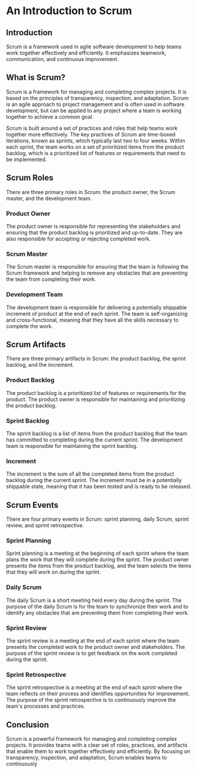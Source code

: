 # An Introduction to Scrum

## **Introduction**

Scrum is a framework used in agile software development to help teams work together effectively and efficiently. It emphasizes teamwork, communication, and continuous improvement.

## **What is Scrum?**

Scrum is a framework for managing and completing complex projects. It is based on the principles of transparency, inspection, and adaptation. Scrum is an agile approach to project management and is often used in software development, but can be applied to any project where a team is working together to achieve a common goal.

Scrum is built around a set of practices and roles that help teams work together more effectively. The key practices of Scrum are time-boxed iterations, known as sprints, which typically last two to four weeks. Within each sprint, the team works on a set of prioritized items from the product backlog, which is a prioritized list of features or requirements that need to be implemented.

## **Scrum Roles**

There are three primary roles in Scrum: the product owner, the Scrum master, and the development team.

### **Product Owner**

The product owner is responsible for representing the stakeholders and ensuring that the product backlog is prioritized and up-to-date. They are also responsible for accepting or rejecting completed work.

### **Scrum Master**

The Scrum master is responsible for ensuring that the team is following the Scrum framework and helping to remove any obstacles that are preventing the team from completing their work.

### **Development Team**

The development team is responsible for delivering a potentially shippable increment of product at the end of each sprint. The team is self-organizing and cross-functional, meaning that they have all the skills necessary to complete the work.

## **Scrum Artifacts**

There are three primary artifacts in Scrum: the product backlog, the sprint backlog, and the increment.

### **Product Backlog**

The product backlog is a prioritized list of features or requirements for the product. The product owner is responsible for maintaining and prioritizing the product backlog.

### **Sprint Backlog**

The sprint backlog is a list of items from the product backlog that the team has committed to completing during the current sprint. The development team is responsible for maintaining the sprint backlog.

### **Increment**

The increment is the sum of all the completed items from the product backlog during the current sprint. The increment must be in a potentially shippable state, meaning that it has been tested and is ready to be released.

## **Scrum Events**

There are four primary events in Scrum: sprint planning, daily Scrum, sprint review, and sprint retrospective.

### **Sprint Planning**

Sprint planning is a meeting at the beginning of each sprint where the team plans the work that they will complete during the sprint. The product owner presents the items from the product backlog, and the team selects the items that they will work on during the sprint.

### **Daily Scrum**

The daily Scrum is a short meeting held every day during the sprint. The purpose of the daily Scrum is for the team to synchronize their work and to identify any obstacles that are preventing them from completing their work.

### **Sprint Review**

The sprint review is a meeting at the end of each sprint where the team presents the completed work to the product owner and stakeholders. The purpose of the sprint review is to get feedback on the work completed during the sprint.

### **Sprint Retrospective**

The sprint retrospective is a meeting at the end of each sprint where the team reflects on their process and identifies opportunities for improvement. The purpose of the sprint retrospective is to continuously improve the team's processes and practices.

## **Conclusion**

Scrum is a powerful framework for managing and completing complex projects. It provides teams with a clear set of roles, practices, and artifacts that enable them to work together effectively and efficiently. By focusing on transparency, inspection, and adaptation, Scrum enables teams to continuously